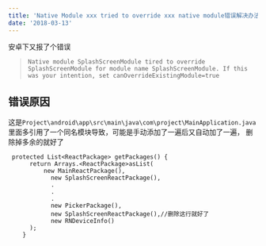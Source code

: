 ```yaml
---
title: 'Native Module xxx tried to override xxx native module错误解决办法'
date: '2018-03-13'
---
```


安卓下又报了个错误

> `Native module SplashScreenModule tired to override SplashScreenModule for module name SplashScreenModule. If this was your intention, set canOverrideExistingModule=true`

## 错误原因

这是`Project\android\app\src\main\java\com\project\MainApplication.java`里面多引用了一个同名模块导致，可能是手动添加了一遍后又自动加了一遍，
删除掉多余的就好了

```java{4,9}
 protected List<ReactPackage> getPackages() {
      return Arrays.<ReactPackage>asList(
          new MainReactPackage(),
            new SplashScreenReactPackage(),
            .
            .
            .
            new PickerPackage(),
            new SplashScreenReactPackage(),//删除这行就好了
            new RNDeviceInfo()
      );
    }
```
